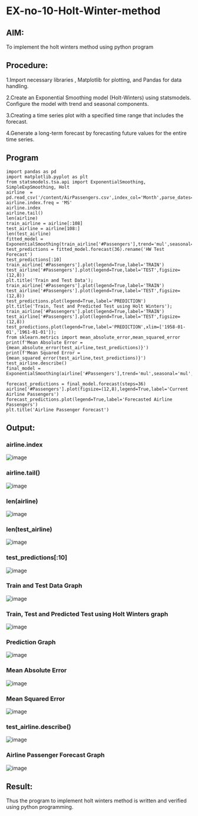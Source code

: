 # EX-no-10-Holt-Winter-method
## AIM:
To implement the holt winters method using python program

## Procedure:
1.Import necessary libraries , Matplotlib for plotting, and Pandas for data handling.

2.Create an Exponential Smoothing model (Holt-Winters) using statsmodels. Configure the model with trend and seasonal components.

3.Creating a time series plot with a specified time range that includes the forecast.

4.Generate a long-term forecast by forecasting future values for the entire time series.

## Program
```
import pandas as pd
import matplotlib.pyplot as plt
from statsmodels.tsa.api import ExponentialSmoothing, SimpleExpSmoothing, Holt
airline  = pd.read_csv('/content/AirPassengers.csv',index_col='Month',parse_dates=True)
airline.index.freq = 'MS'
airline.index
airline.tail()
len(airline)
train_airline = airline[:108]
test_airline = airline[108:]
len(test_airline)
fitted_model = ExponentialSmoothing(train_airline['#Passengers'],trend='mul',seasonal='mul',seasonal_periods=12).fit()
test_predictions = fitted_model.forecast(36).rename('HW Test Forecast')
test_predictions[:10]
train_airline['#Passengers'].plot(legend=True,label='TRAIN')
test_airline['#Passengers'].plot(legend=True,label='TEST',figsize=(12,8))
plt.title('Train and Test Data');
train_airline['#Passengers'].plot(legend=True,label='TRAIN')
test_airline['#Passengers'].plot(legend=True,label='TEST',figsize=(12,8))
test_predictions.plot(legend=True,label='PREDICTION')
plt.title('Train, Test and Predicted Test using Holt Winters');
train_airline['#Passengers'].plot(legend=True,label='TRAIN')
test_airline['#Passengers'].plot(legend=True,label='TEST',figsize=(12,8))
test_predictions.plot(legend=True,label='PREDICTION',xlim=['1958-01-01','1961-01-01']);
from sklearn.metrics import mean_absolute_error,mean_squared_error
print(f'Mean Absolute Error = {mean_absolute_error(test_airline,test_predictions)}')
print(f'Mean Squared Error = {mean_squared_error(test_airline,test_predictions)}')
test_airline.describe()
final_model = ExponentialSmoothing(airline['#Passengers'],trend='mul',seasonal='mul',seasonal_periods=12).fit()

forecast_predictions = final_model.forecast(steps=36)
airline['#Passengers'].plot(figsize=(12,8),legend=True,label='Current Airline Passengers')
forecast_predictions.plot(legend=True,label='Forecasted Airline Passengers')
plt.title('Airline Passenger Forecast')
```
## Output:
### airline.index
![image](https://github.com/s-adhithya/EX-no-10-Holt-Winter-method/assets/113497423/c600b238-5524-4975-95fd-5b4f7c88bd6e)


### airline.tail()
![image](https://github.com/s-adhithya/EX-no-10-Holt-Winter-method/assets/113497423/8b912917-d537-419b-b282-d32b31cbf6ec)


### len(airline)
![image](https://github.com/s-adhithya/EX-no-10-Holt-Winter-method/assets/113497423/8e420878-9ad0-46b7-bb21-9d8456093d60)


### len(test_airline)
![image](https://github.com/s-adhithya/EX-no-10-Holt-Winter-method/assets/113497423/32d83512-a552-4e08-bc9c-6141ea833b05)


### test_predictions[:10]
![image](https://github.com/s-adhithya/EX-no-10-Holt-Winter-method/assets/113497423/11dc50b0-02b1-4763-8fee-b6fbe004a339)


### Train and Test Data Graph
![image](https://github.com/s-adhithya/EX-no-10-Holt-Winter-method/assets/113497423/b2d86955-e85f-4437-b292-e1f33d0fda01)


### Train, Test and Predicted Test using Holt Winters graph
![image](https://github.com/s-adhithya/EX-no-10-Holt-Winter-method/assets/113497423/3e7cbeea-52f4-4da3-a79e-9098cf81c566)


### Prediction Graph
![image](https://github.com/s-adhithya/EX-no-10-Holt-Winter-method/assets/113497423/518d4ca1-1209-4740-b561-0aaa93b35ba9)


### Mean Absolute Error
![image](https://github.com/s-adhithya/EX-no-10-Holt-Winter-method/assets/113497423/49b87b15-841a-4f46-a379-5325b0cb79f9)


### Mean Squared Error
![image](https://github.com/s-adhithya/EX-no-10-Holt-Winter-method/assets/113497423/ad78e63d-4b55-40a2-aea9-c67e2966f0a8)


### test_airline.describe()
![image](https://github.com/s-adhithya/EX-no-10-Holt-Winter-method/assets/113497423/2902f829-32d2-4d9d-aee6-1630a88cf7a4)


### Airline Passenger Forecast Graph
![image](https://github.com/s-adhithya/EX-no-10-Holt-Winter-method/assets/113497423/855461f5-0832-47b5-8364-e6fdddd39128)


## Result:
Thus the program to implement holt winters method is written and verified using python programming.
